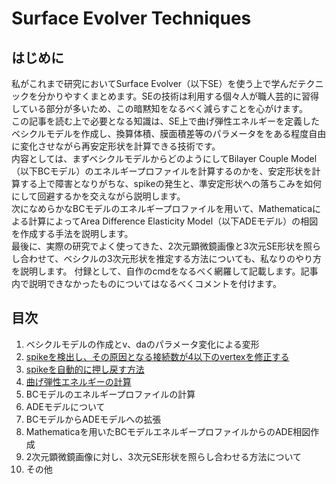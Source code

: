 # Surface Evolver Techniques

## はじめに
私がこれまで研究においてSurface Evolver（以下SE）を使う上で学んだテクニックを分かりやすくまとめます。SEの技術は利用する個々人が職人芸的に習得している部分が多いため、この暗黙知をなるべく減らすことを心がけます。  
この記事を読む上で必要となる知識は、SE上で曲げ弾性エネルギーを定義したベシクルモデルを作成し、換算体積、膜面積差等のパラメータををある程度自由に変化させながら再安定形状を計算できる技術です。  
内容としては、まずベシクルモデルからどのようにしてBilayer Couple Model（以下BCモデル）のエネルギープロファイルを計算するのかを、安定形状を計算する上で障害となりがちな、spikeの発生と、準安定形状への落ちこみを如何にして回避するかを交えながら説明します。  
次になめらかなBCモデルのエネルギープロファイルを用いて、Mathematicaによる計算によってArea Difference Elasticity Model（以下ADEモデル）の相図を作成する手法を説明します。  
最後に、実際の研究でよく使ってきた、2次元顕微鏡画像と3次元SE形状を照らし合わせて、ベシクルの3次元形状を推定する方法についても、私なりのやり方を説明します。
付録として、自作のcmdをなるべく網羅して記載します。記事内で説明できなかったものについてはなるべくコメントを付けます。  

## 目次

1. ベシクルモデルの作成とv、daのパラメータ変化による変形
2. [spikeを検出し、その原因となる接続数が4以下のvertexを修正する](https://github.com/TakJim/SurfaceEvolver/tree/master/swapspike)
3. [spikeを自動的に押し戻す方法](https://github.com/TakJim/SurfaceEvolver/tree/master/fixspike)
4. [曲げ弾性エネルギーの計算](https://github.com/TakJim/SurfaceEvolver/tree/master/bendingEnergy)
5. BCモデルのエネルギープロファイルの計算
6. ADEモデルについて
7. BCモデルからADEモデルへの拡張
8. Mathematicaを用いたBCモデルエネルギープロファイルからのADE相図作成
9. 2次元顕微鏡画像に対し、3次元SE形状を照らし合わせる方法について
10. その他
